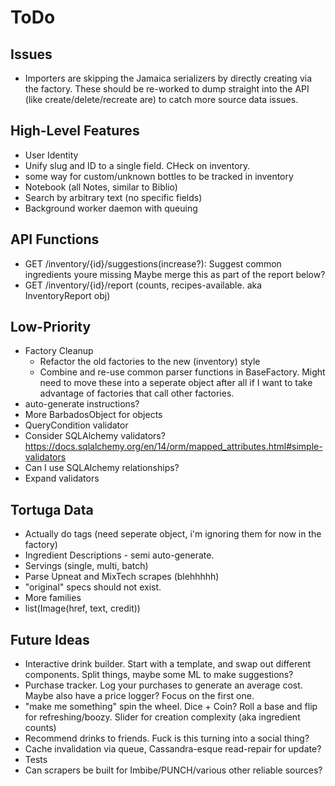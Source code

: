 ToDo
====

Issues
------
* Importers are skipping the Jamaica serializers by directly creating via
  the factory. These should be re-worked to dump straight into the API (like
  create/delete/recreate are) to catch more source data issues.

High-Level Features
-------------------
* User Identity
* Unify slug and ID to a single field. CHeck on inventory.
* some way for custom/unknown bottles to be tracked in inventory
* Notebook (all Notes, similar to Biblio)
* Search by arbitrary text (no specific fields)
* Background worker daemon with queuing

API Functions
-------------
* GET /inventory/{id}/suggestions(increase?): Suggest common ingredients youre missing
  Maybe merge this as part of the report below?
* GET /inventory/{id}/report (counts, recipes-available. aka InventoryReport obj)

Low-Priority
------------
* Factory Cleanup
  * Refactor the old factories to the new (inventory) style
  * Combine and re-use common parser functions in BaseFactory.
    Might need to move these into a seperate object after all
    if I want to take advantage of factories that call other
    factories.
* auto-generate instructions?
* More BarbadosObject for objects
* QueryCondition validator
* Consider SQLAlchemy validators? https://docs.sqlalchemy.org/en/14/orm/mapped_attributes.html#simple-validators
* Can I use SQLAlchemy relationships?
* Expand validators

Tortuga Data
------------
* Actually do tags (need seperate object, i'm ignoring them for now in the factory)
* Ingredient Descriptions - semi auto-generate.
* Servings (single, multi, batch)
* Parse Upneat and MixTech scrapes (blehhhhh)
* "original" specs should not exist.
* More families
* list(Image(href, text, credit))

Future Ideas
------------
* Interactive drink builder. Start with a template, and swap out different
  components. Split things, maybe some ML to make suggestions?
* Purchase tracker. Log your purchases to generate an average cost. Maybe
  also have a price logger? Focus on the first one.
* "make me something" spin the wheel. Dice + Coin? Roll a base and 
  flip for refreshing/boozy. Slider for creation complexity (aka ingredient counts)
* Recommend drinks to friends. Fuck is this turning into a social thing?
* Cache invalidation via queue, Cassandra-esque read-repair for update?
* Tests
* Can scrapers be built for Imbibe/PUNCH/various other reliable sources?